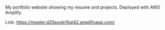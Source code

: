 My portfolio website showing my resume and projects. Deployed with AWS Amplify.

Link: https://master.d25euvkr5jql42.amplifyapp.com/
